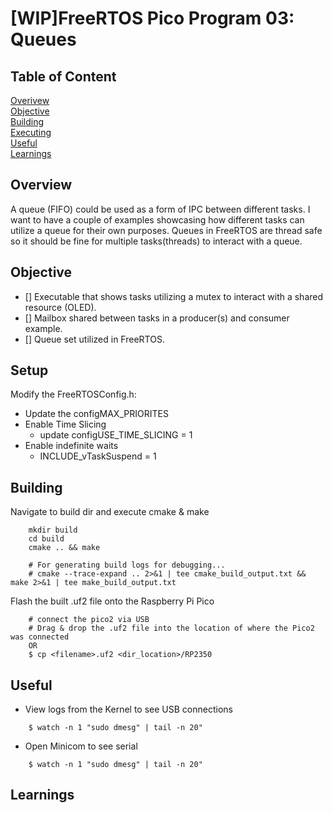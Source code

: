 # [WIP]FreeRTOS Pico Program 03: Queues 

## Table of Content
[Overivew](#overview)<br>
[Objective](#objective)<br>
[Building](#building)<br>
[Executing](#executing)<br>
[Useful](#useful)<br>
[Learnings](#learnings)<br>

## Overview
A queue (FIFO) could be used as a form of IPC between different tasks. I want to have a couple of examples showcasing how different tasks can utilize a queue for their own purposes. Queues in FreeRTOS are thread safe so it should be fine for multiple tasks(threads) to interact with a queue. 
 
## Objective
- [] Executable that shows tasks utilizing a mutex to interact with a shared resource (OLED).
- [] Mailbox shared between tasks in a producer(s) and consumer example.
- [] Queue set utilized in FreeRTOS.

## Setup
Modify the FreeRTOSConfig.h:
- Update the configMAX_PRIORITES
- Enable Time Slicing
    - update configUSE_TIME_SLICING = 1
- Enable indefinite waits
    - INCLUDE_vTaskSuspend = 1

## Building

Navigate to build dir and execute cmake & make
```
	mkdir build
	cd build
	cmake .. && make
	
	# For generating build logs for debugging...
	# cmake --trace-expand .. 2>&1 | tee cmake_build_output.txt && make 2>&1 | tee make_build_output.txt
```

Flash the built .uf2 file onto the Raspberry Pi Pico
```
	# connect the pico2 via USB
	# Drag & drop the .uf2 file into the location of where the Pico2 was connected
	OR
	$ cp <filename>.uf2 <dir_location>/RP2350
```

## Useful
- View logs from the Kernel to see USB connections
```
	$ watch -n 1 "sudo dmesg" | tail -n 20"
```
- Open Minicom to see serial 
```
	$ watch -n 1 "sudo dmesg" | tail -n 20"
```

## Learnings
```

```
